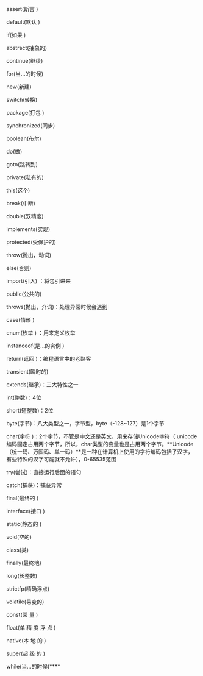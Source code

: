 

assert(断言 ) 

default(默认 ) 

if(如果 ) 

abstract(抽象的) 

continue(继续)

 for(当…的时候) 

new(新建)

switch(转换)

package(打包 )

synchronized(同步)

boolean(布尔) 

do(做)

 goto(跳转到)

 private(私有的) 

this(这个)

break(中断)

 double(双精度)

 implements(实现)

 protected(受保护的)

throw(抛出，动词)



else(否则) 

import(引入) ：将包引进来

public(公共的) 

throws(抛出，介词)：处理异常时候会遇到

case(情形 ) 

enum(枚举 ) ：用来定义枚举

instanceof(是…的实例 ) 

return(返回 )：编程语言中的老熟客

transient(瞬时的)



 extends(继承)：三大特性之一

 int(整数)：4位

 short(短整数)：2位

byte(字节)：八大类型之一，字节型，byte（-128~127）是1个字节

char(字符 )：2个字节，不管是中文还是英文，用来存储Unicode字符（ unicode编码固定占用两个字节，所以，char类型的变量也是占用两个字节。**Unicode（统一码、万国码、单一码）**是一种在计算机上使用的字符编码包括了汉字，有些特殊的汉字可能就不允许），0-65535范围

try(尝试)：直接运行后面的语句

catch(捕获)：捕获异常



 final(最终的 ) 

interface(接口 )

 static(静态的 )

void(空的)

class(类)

 finally(最终地) 

long(长整数) 

strictfp(精确浮点)

volatile(易变的)

const(常 量 ) 

float(单 精 度 浮 点 )

 native(本 地 的 ) 

super(超 级 的 )

while(当…的时候)****
